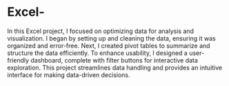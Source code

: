 # Excel-
In this Excel project, I focused on optimizing data for analysis and visualization. I began by setting up and cleaning the data, ensuring it was organized and error-free. Next, I created pivot tables to summarize and structure the data efficiently. To enhance usability, I designed a user-friendly dashboard, complete with filter buttons for interactive data exploration. This project streamlines data handling and provides an intuitive interface for making data-driven decisions.
